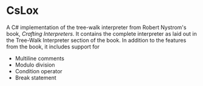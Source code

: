 # CsLox

A C# implementation of the tree-walk interpreter from Robert Nystrom's book, *Crafting Interpreters*. 
It contains the complete interpreter as laid out in the Tree-Walk Interpreter section of the book. In addition to the features from the book, it includes support for

- Multiline comments
- Modulo division
- Condition operator
- Break statement
